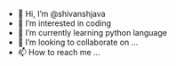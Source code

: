 - 👋 Hi, I’m @shivanshjava
- 👀 I’m interested in coding
- 🌱 I’m currently learning python language
- 💞️ I’m looking to collaborate on ...
- 📫 How to reach me ...

<!---
shivanshjava/shivanshjava is a ✨ special ✨ repository because its `README.md` (this file) appears on your GitHub profile.
You can click the Preview link to take a look at your changes.
--->
